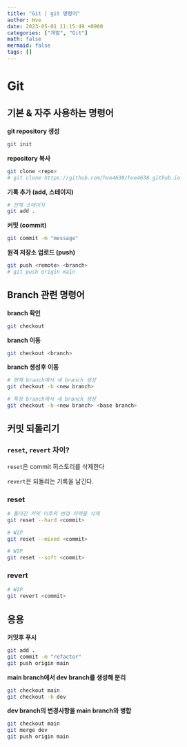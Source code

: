 ```yaml
---
title: "Git | git 명령어"
author: Hve
date: 2023-05-01 11:15:49 +0900
categories: ["개발", "Git"]
math: false
mermaid: false
tags: []
---
```


# Git

## 기본 & 자주 사용하는 명령어

**git repository 생성**

```bash
git init
```

**repository 복사**

```bash
git clone <repo>
# git clone https://github.com/hve4638/hve4638.github.io
```

**기록 추가 (add, 스테이지)**

```bash
# 전체 스테이지
git add .
```

**커밋 (commit)**

```bash
git commit -m "message"
```

**원격 저장소 업로드 (push)**

```bash
git push <remote> <branch>
# git push origin main
```

## Branch 관련 명령어

**branch 확인**

```bash
git checkout
```

**branch 이동**

```bash
git checkout <branch>
```

**branch 생성후 이동**

```bash
# 현재 branch에서 새 branch 생성
git checkout -b <new branch>

# 특정 branch에서 새 branch 생성
git checkout -b <new branch> <base branch>
```

## 커밋 되돌리기

### `reset`, `revert` 차이?

`reset`은 commit 히스토리를 삭제한다

`revert`은 되돌리는 기록을 남긴다.

### reset

```bash
# 돌아간 커밋 이후의 변경 이력을 삭제
git reset --hard <commit>

# WIP
git reset --mixed <commit>

# WIP
git reset --soft <commit>
```

### revert

```bash
# WIP
git revert <commit>
```

## 응용

**커밋후 푸시**

```bash
git add .
git commit -m "refactor"
git push origin main
```

**main branch에서 dev branch를 생성해 분리**

```bash
git checkout main
git checkout -b dev
```

**dev branch의 변경사항을 main branch와 병합**

```bash
git checkout main
git merge dev
git push origin main
```

